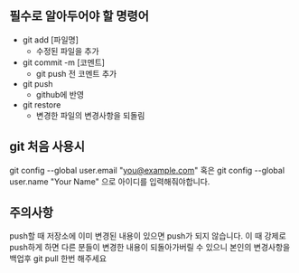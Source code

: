 ## 필수로 알아두어야 할 명령어
 * git add [파일명]
 	 * 수정된 파일을 추가
 * git commit -m [코멘트] 
 	 * git push 전 코멘트 추가
 * git push 
 	 * github에 반영
 * git restore
   * 변경한 파일의 변경사항을 되돌림

## git 처음 사용시
git config --global user.email "you@example.com"
혹은 
git config --global user.name "Your Name"
으로 아이디를 입력해줘야합니다.

## 주의사항
push할 때 저장소에 이미 변경된 내용이 있으면 push가 되지 않습니다. 이 때 강제로 push하게 하면 다른 분들이 변경한 내용이 되돌아가버릴 수 있으니 본인의 변경사항을 백업후 git pull 한번 해주세요
